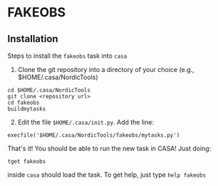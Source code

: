 # FAKEOBS

## Installation

Steps to install the `fakeobs` task into `casa`

 1. Clone the git repository into a directory of your choice
 (e.g., $HOME/.casa/NordicTools)

``` shell
cd $HOME/.casa/NordicTools
git clone <repository url>
cd fakeobs
buildmytasks
```
 2. Edit the file `$HOME/.casa/init.py`. Add the line:

``` shell
execfile('$HOME/.casa/NordicTools/fakeobs/mytasks.py')
```

That's it! You should be able to run the new task in CASA! Just doing:

``` shell
tget fakeobs
```

inside `casa` should load the task. To get help, just type `help fakeobs`
